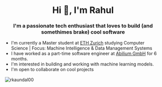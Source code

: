 <h1 align="center">Hi 👋, I'm Rahul</h1>
<h3 align="center">I'm a passionate tech enthusiast that loves to build (and somethimes brake) cool software</h3>

- I'm currently a Master student at [ETH Zurich](https://inf.ethz.ch/) studying Computer Science | Focus: Machine Intelligence & Data Management Systems
- I have worked as a part-time software engineer at [Abilium GmbH](https://www.abilium.io/) for 6 months.
- I'm interested in building and working with machine learning models.
- I'm open to collaborate on cool projects

<p>&nbsp;<img align="center" src="https://github-readme-stats.vercel.app/api?username=rkaundal00&show_icons=true&locale=en" alt="rkaundal00" /></p>

